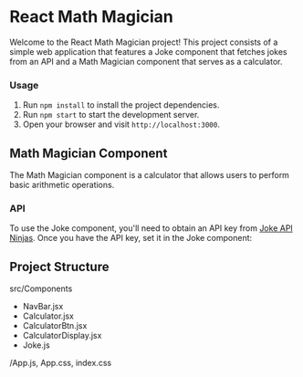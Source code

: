 # React Math Magician

Welcome to the React Math Magician project! This project consists of a simple web application that features a Joke component that fetches jokes from an API and a Math Magician component that serves as a calculator.

### Usage

1. Run `npm install` to install the project dependencies.
2. Run `npm start` to start the development server.
3. Open your browser and visit `http://localhost:3000`.


## Math Magician Component

The Math Magician component is a calculator that allows users to perform basic arithmetic operations. 


### API

To use the Joke component, you'll need to obtain an API key from [Joke API Ninjas](https://api.api-ninjas.com/). Once you have the API key, set it in the Joke component:

## Project Structure
src/Components
- NavBar.jsx
- Calculator.jsx
- CalculatorBtn.jsx
- CalculatorDisplay.jsx
- Joke.js

/App.js, App.css, index.css



